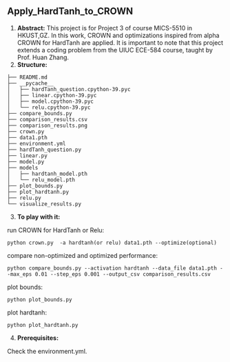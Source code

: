 ## Apply_HardTanh_to_CROWN

1. **Abstract:**
This project is for Project 3 of course MICS-5510 in HKUST,GZ. In this work, CROWN and optimizations inspired from alpha CROWN for HardTanh are applied. It is important to note that this project extends a coding problem from the UIUC ECE-584 course, taught by Prof. Huan Zhang.
2. **Structure:**
```plaintext
├── README.md
├── __pycache__
│   ├── hardTanh_question.cpython-39.pyc
│   ├── linear.cpython-39.pyc
│   ├── model.cpython-39.pyc
│   └── relu.cpython-39.pyc
├── compare_bounds.py
├── comparison_results.csv
├── comparison_results.png
├── crown.py
├── data1.pth
├── environment.yml
├── hardTanh_question.py
├── linear.py
├── model.py
├── models
│   ├── hardtanh_model.pth
│   └── relu_model.pth
├── plot_bounds.py
├── plot_hardtanh.py
├── relu.py
└── visualize_results.py
```

3. **To play with it:**

run CROWN for HardTanh or Relu:
```plaintext
python crown.py  -a hardtanh(or relu) data1.pth --optimize(optional)
```
compare non-optimized and optimized performance: 
```plaintext
python compare_bounds.py --activation hardtanh --data_file data1.pth --max_eps 0.01 --step_eps 0.001 --output_csv comparison_results.csv
```
plot bounds: 
```plaintext
python plot_bounds.py
```
plot hardtanh: 
```plaintext
python plot_hardtanh.py
```

4. **Prerequisites:**

Check the environment.yml.

